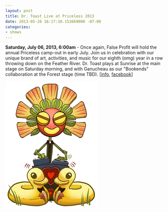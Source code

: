 ```yaml
---
layout: post
title: Dr. Toast Live at Priceless 2013
date: 2013-05-26 16:17:10.152669000 -07:00
categories:
- shows
---
```


**Saturday, July 06, 2013, 6:00am** - Once again, False Profit will hold the annual Priceless camp-out in early July. Join us in celebration with our unique brand of art, activities, and music for our eighth (omg) year in a row throwing down on the Feather River. Dr. Toast plays at Sunrise at the main stage on Saturday morning, and with Ganucheau as our "Bookends" collaboration at the Forest stage (time TBD).
\[[info][], [facebook][]\]

![flyer](/uploads/2013/05/baroot13.png)

[info]: http://priceless.false-profit.com/
[facebook]: https://www.facebook.com/events/168776789954141
